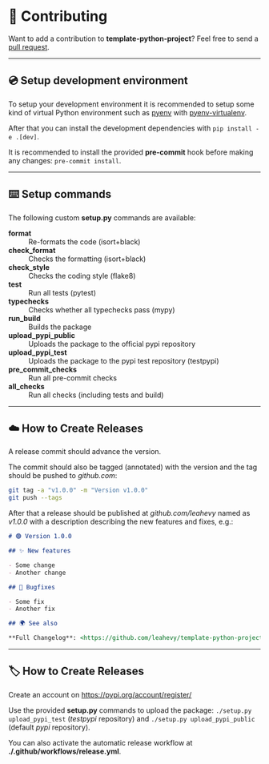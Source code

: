 # 👥 Contributing

Want to add a contribution to **template-python-project**? Feel free to send a [pull request](https://github.com/leahevy/template-python-project/compare).

---

## 💿 Setup development environment

To setup your development environment it is recommended to setup some kind of virtual Python environment such as [pyenv](https://github.com/pyenv/pyenv) with [pyenv-virtualenv](https://github.com/pyenv/pyenv-virtualenv).

After that you can install the development dependencies with `pip install -e .[dev]`.

It is recommended to install the provided **pre-commit** hook before making any changes: `pre-commit install`.

---

## ⌨️ Setup commands

The following custom **setup.py** commands are available:

<dl>
  <dt><strong>format</strong></dt>
  <dd>Re-formats the code (isort+black)</dd>
  <dt><strong>check_format</strong></dt>
  <dd>Checks the formatting (isort+black)</dd>
  <dt><strong>check_style</strong></dt>
  <dd>Checks the coding style (flake8)</dd>
  <dt><strong>test</strong></dt>
  <dd>Run all tests (pytest)</dd>
  <dt><strong>typechecks</strong></dt>
  <dd>Checks whether all typechecks pass (mypy)</dd>
  <dt><strong>run_build</strong></dt>
  <dd>Builds the package</dd>
  <dt><strong>upload_pypi_public</strong></dt>
  <dd>Uploads the package to the official pypi repository</dd>
  <dt><strong>upload_pypi_test</strong></dt>
  <dd>Uploads the package to the pypi test repository (testpypi)</dd>
  <dt><strong>pre_commit_checks</strong></dt>
  <dd>Run all pre-commit checks</dd>
  <dt><strong>all_checks</strong></dt>
  <dd>Run all checks (including tests and build)</dd>
</dl>

---

## ☁️ How to Create Releases

A release commit should advance the version.

The commit should also be tagged (annotated) with the version and the tag should be pushed to *github.com*:

```bash
git tag -a "v1.0.0" -m "Version v1.0.0"
git push --tags
```

After that a release should be published at *github.com/leahevy* named as *v1.0.0* with a description describing the new features and fixes, e.g.:

```markdown
# 🟢 Version 1.0.0

## ✨ New features

- Some change
- Another change

## 🐞 Bugfixes

- Some fix
- Another fix

## 🌍 See also

**Full Changelog**: <https://github.com/leahevy/template-python-project/compare/v0.0.9...v1.0.0>
```

---

## 🏷 How to Create Releases

Create an account on <https://pypi.org/account/register/>

Use the provided **setup.py** commands to upload the package: `./setup.py upload_pypi_test` (*testpypi* repository) and `./setup.py upload_pypi_public` (default *pypi* repository).

You can also activate the automatic release workflow at **./.github/workflows/release.yml**.